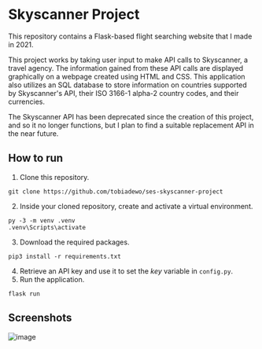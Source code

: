 # Skyscanner Project

This repository contains a Flask-based flight searching website that I made in 2021.

This project works by taking user input to make API calls to Skyscanner, a travel agency. The information gained from these API calls are displayed graphically on a webpage created using HTML and CSS. This application also utilizes an SQL database to store information on countries supported by Skyscanner's API, their ISO 3166-1 alpha-2 country codes, and their currencies.

The Skyscanner API has been deprecated since the creation of this project, and so it no longer functions, but I plan to find a suitable replacement API in the near future.

## How to run
1) Clone this repository.
```
git clone https://github.com/tobiadewo/ses-skyscanner-project
```
2) Inside your cloned repository, create and activate a virtual environment.
```
py -3 -m venv .venv
.venv\Scripts\activate
```
3) Download the required packages.
```
pip3 install -r requirements.txt
```
4) Retrieve an API key and use it to set the *key* variable in `config.py`.
5) Run the application.
```
flask run
```

## Screenshots
![image](https://github.com/user-attachments/assets/90df660a-973b-462d-ba32-0edede37874d)
